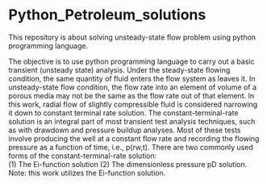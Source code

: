 # Python_Petroleum_solutions
This repository is about solving unsteady-state flow problem using python programming language.

The objective is to use python programming language to carry out a basic transient (unsteady state) analysis. Under the steady-state flowing condition, the same quantity of fluid enters the flow system as leaves it. In unsteady-state flow condition, the flow rate into an element of volume of a porous media may not be the same as the flow rate out of that element. In this work, radial flow of slightly compressible fluid is considered narrowing it down to constant terminal rate solution.
The constant-terminal-rate solution is an integral part of most transient test analysis techniques, such as with drawdown and pressure buildup analyses. Most of these tests involve producing the well at a constant flow rate and recording the flowing pressure as a function of time, i.e., p(rw,t). There are two commonly used forms of the constant-terminal-rate solution:  
     (1) The Ei-function solution 
     (2) The dimensionless pressure pD solution.
Note: this work utilizes the Ei-function solution.


